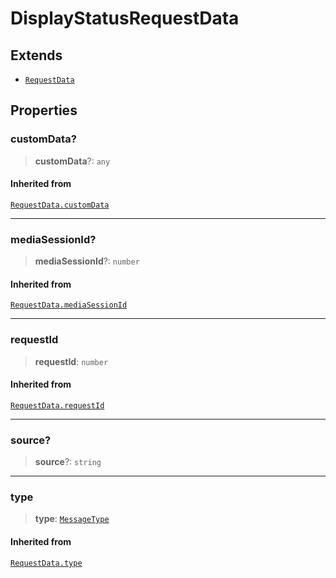 # DisplayStatusRequestData

## Extends

- [`RequestData`](reference/interfaces/RequestData.md)

## Properties

### customData?

> **customData**?: `any`

#### Inherited from

[`RequestData.customData`](reference/interfaces/RequestData.md#customdata)

***

### mediaSessionId?

> **mediaSessionId**?: `number`

#### Inherited from

[`RequestData.mediaSessionId`](reference/interfaces/RequestData.md#mediasessionid)

***

### requestId

> **requestId**: `number`

#### Inherited from

[`RequestData.requestId`](reference/interfaces/RequestData.md#requestid)

***

### source?

> **source**?: `string`

***

### type

> **type**: [`MessageType`](reference/enumerations/MessageType.md)

#### Inherited from

[`RequestData.type`](reference/interfaces/RequestData.md#type)
